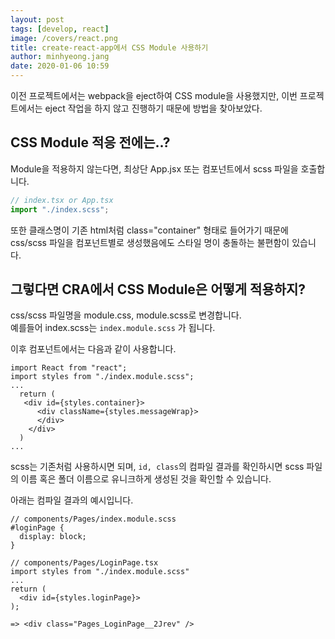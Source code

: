 ```yaml
---
layout: post
tags: [develop, react]
image: /covers/react.png
title: create-react-app에서 CSS Module 사용하기
author: minhyeong.jang
date: 2020-01-06 10:59
---
```


이전 프로젝트에서는 webpack을 eject하여 CSS module을 사용했지만, 이번 프로젝트에서는 eject 작업을 하지 않고 진행하기 때문에 방법을 찾아보았다.

## CSS Module 적응 전에는..?

Module을 적용하지 않는다면, 최상단 App.jsx 또는 컴포넌트에서 scss 파일을 호출합니다.

```jsx
// index.tsx or App.tsx
import "./index.scss";
```

또한 클래스명이 기존 html처럼 class="container" 형태로 들어가기 때문에 css/scss 파일을 컴포넌트별로 생성했음에도 스타일 명이 충돌하는 불편함이 있습니다.

## 그렇다면 CRA에서 CSS Module은 어떻게 적용하지?

css/scss 파일명을 module.css, module.scss로 변경합니다.  
예를들어 index.scss는 `index.module.scss` 가 됩니다.

이후 컴포넌트에서는 다음과 같이 사용합니다.

```tsx
import React from "react";
import styles from "./index.module.scss";
...
  return (
   <div id={styles.container}>
      <div className={styles.messageWrap}>
      </div>
    </div>
  )
...
```

scss는 기존처럼 사용하시면 되며, `id, class`의 컴파일 결과를 확인하시면 scss 파일의 이름 혹은 폴더 이름으로 유니크하게 생성된 것을 확인할 수 있습니다.

아래는 컴파일 결과의 예시입니다.

```tsx
// components/Pages/index.module.scss
#loginPage {
  display: block;
}

// components/Pages/LoginPage.tsx
import styles from "./index.module.scss"
...
return (
  <div id={styles.loginPage}>
);

=> <div class="Pages_LoginPage__2Jrev" />
```
